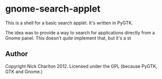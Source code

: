 # gnome-search-applet

This is a shell for a basic search applet. It's written in PyGTK.

The idea was to provide a way to search for applications directly from a Gnome panel. This doesn't *quite* implement that, but it's a st

## Author

Copyright Nick Charlton 2012. Licensed under the GPL (because PyGTK, GTK and Gnome.)
